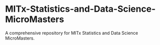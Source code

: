 # MITx-Statistics-and-Data-Science-MicroMasters
A comprehensive repository for MITx Statistics and Data Science MicroMasters.
